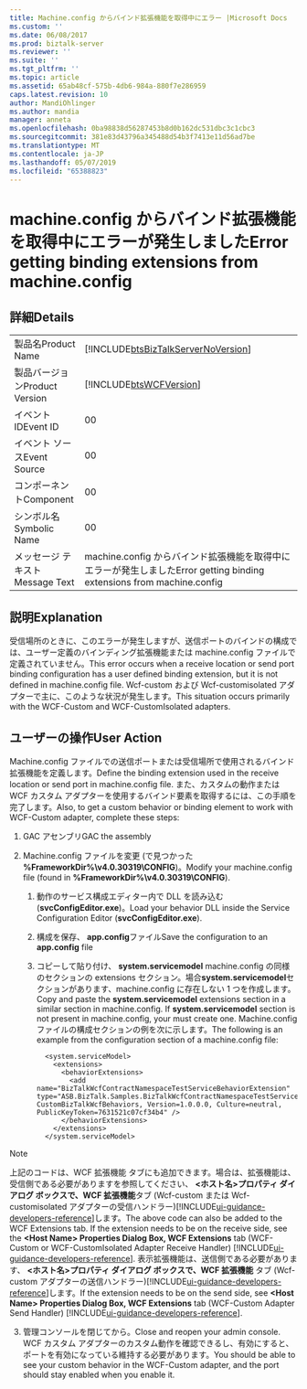 ```yaml
---
title: Machine.config からバインド拡張機能を取得中にエラー |Microsoft Docs
ms.custom: ''
ms.date: 06/08/2017
ms.prod: biztalk-server
ms.reviewer: ''
ms.suite: ''
ms.tgt_pltfrm: ''
ms.topic: article
ms.assetid: 65ab48cf-575b-4db6-984a-880f7e286959
caps.latest.revision: 10
author: MandiOhlinger
ms.author: mandia
manager: anneta
ms.openlocfilehash: 0ba98838d56287453b8d0b162dc531dbc3c1cbc3
ms.sourcegitcommit: 381e83d43796a345488d54b3f7413e11d56ad7be
ms.translationtype: MT
ms.contentlocale: ja-JP
ms.lasthandoff: 05/07/2019
ms.locfileid: "65388823"
---
```

# <a name="error-getting-binding-extensions-from-machineconfig"></a><span data-ttu-id="67838-102">machine.config からバインド拡張機能を取得中にエラーが発生しました</span><span class="sxs-lookup"><span data-stu-id="67838-102">Error getting binding extensions from machine.config</span></span>
## <a name="details"></a><span data-ttu-id="67838-103">詳細</span><span class="sxs-lookup"><span data-stu-id="67838-103">Details</span></span>  
  
|                 |                                                                                    |
|-----------------|------------------------------------------------------------------------------------|
|  <span data-ttu-id="67838-104">製品名</span><span class="sxs-lookup"><span data-stu-id="67838-104">Product Name</span></span>   | [!INCLUDE[btsBizTalkServerNoVersion](../includes/btsbiztalkservernoversion-md.md)] |
| <span data-ttu-id="67838-105">製品バージョン</span><span class="sxs-lookup"><span data-stu-id="67838-105">Product Version</span></span> |             [!INCLUDE[btsWCFVersion](../includes/btswcfversion-md.md)]             |
|    <span data-ttu-id="67838-106">イベント ID</span><span class="sxs-lookup"><span data-stu-id="67838-106">Event ID</span></span>     |                                         <span data-ttu-id="67838-107">0</span><span class="sxs-lookup"><span data-stu-id="67838-107">0</span></span>                                          |
|  <span data-ttu-id="67838-108">イベント ソース</span><span class="sxs-lookup"><span data-stu-id="67838-108">Event Source</span></span>   |                                         <span data-ttu-id="67838-109">0</span><span class="sxs-lookup"><span data-stu-id="67838-109">0</span></span>                                          |
|    <span data-ttu-id="67838-110">コンポーネント</span><span class="sxs-lookup"><span data-stu-id="67838-110">Component</span></span>    |                                         <span data-ttu-id="67838-111">0</span><span class="sxs-lookup"><span data-stu-id="67838-111">0</span></span>                                          |
|  <span data-ttu-id="67838-112">シンボル名</span><span class="sxs-lookup"><span data-stu-id="67838-112">Symbolic Name</span></span>  |                                         <span data-ttu-id="67838-113">0</span><span class="sxs-lookup"><span data-stu-id="67838-113">0</span></span>                                          |
|  <span data-ttu-id="67838-114">メッセージ テキスト</span><span class="sxs-lookup"><span data-stu-id="67838-114">Message Text</span></span>   |                <span data-ttu-id="67838-115">machine.config からバインド拡張機能を取得中にエラーが発生しました</span><span class="sxs-lookup"><span data-stu-id="67838-115">Error getting binding extensions from machine.config</span></span>                |
  
## <a name="explanation"></a><span data-ttu-id="67838-116">説明</span><span class="sxs-lookup"><span data-stu-id="67838-116">Explanation</span></span>  
 <span data-ttu-id="67838-117">受信場所のときに、このエラーが発生しますが、送信ポートのバインドの構成では、ユーザー定義のバインディング拡張機能または machine.config ファイルで定義されていません。</span><span class="sxs-lookup"><span data-stu-id="67838-117">This error occurs when a  receive location or send port binding configuration has a user defined binding extension, but it is not defined in machine.config file.</span></span> <span data-ttu-id="67838-118">Wcf-custom および Wcf-customisolated アダプターで主に、このような状況が発生します。</span><span class="sxs-lookup"><span data-stu-id="67838-118">This situation occurs primarily with the WCF-Custom and WCF-CustomIsolated adapters.</span></span>  
  
## <a name="user-action"></a><span data-ttu-id="67838-119">ユーザーの操作</span><span class="sxs-lookup"><span data-stu-id="67838-119">User Action</span></span>  
 <span data-ttu-id="67838-120">Machine.config ファイルでの送信ポートまたは受信場所で使用されるバインド拡張機能を定義します。</span><span class="sxs-lookup"><span data-stu-id="67838-120">Define the binding extension used in the receive location or send port in machine.config file.</span></span> <span data-ttu-id="67838-121">また、カスタムの動作または WCF カスタム アダプターを使用するバインド要素を取得するには、この手順を完了します。</span><span class="sxs-lookup"><span data-stu-id="67838-121">Also, to get a custom behavior or binding element to work with WCF-Custom adapter, complete these steps:</span></span>  
  
1.  <span data-ttu-id="67838-122">GAC アセンブリ</span><span class="sxs-lookup"><span data-stu-id="67838-122">GAC the assembly</span></span>  
  
2.  <span data-ttu-id="67838-123">Machine.config ファイルを変更 (で見つかった **%FrameworkDir%\v4.0.30319\CONFIG**)。</span><span class="sxs-lookup"><span data-stu-id="67838-123">Modify your machine.config file (found in **%FrameworkDir%\v4.0.30319\CONFIG**).</span></span>  
  
    1.  <span data-ttu-id="67838-124">動作のサービス構成エディター内で DLL を読み込む (**svcConfigEditor.exe**)。</span><span class="sxs-lookup"><span data-stu-id="67838-124">Load your behavior DLL inside the Service Configuration Editor (**svcConfigEditor.exe**).</span></span>  
  
    2.  <span data-ttu-id="67838-125">構成を保存、 **app.config**ファイル</span><span class="sxs-lookup"><span data-stu-id="67838-125">Save the configuration to an **app.config** file</span></span>  
  
    3.  <span data-ttu-id="67838-126">コピーして貼り付け、 **system.servicemodel** machine.config の同様のセクションの extensions セクション。場合**system.servicemodel**セクションがあります、machine.config に存在しない 1 つを作成します。</span><span class="sxs-lookup"><span data-stu-id="67838-126">Copy and paste the **system.servicemodel** extensions section in a similar section in machine.config. If **system.servicemodel** section is not present in machine.config, your must create one.</span></span> <span data-ttu-id="67838-127">Machine.config ファイルの構成セクションの例を次に示します。</span><span class="sxs-lookup"><span data-stu-id="67838-127">The following is an example from the configuration section of a machine.config file:</span></span>  
  
        ```  
          <system.serviceModel>  
            <extensions>  
              <behaviorExtensions>  
                <add name="BizTalkWcfContractNamespaceTestServiceBehaviorExtension" type="ASB.BizTalk.Samples.BizTalkWcfContractNamespaceTestServiceBehaviorExtension, CustomBizTalkWcfBehaviors, Version=1.0.0.0, Culture=neutral, PublicKeyToken=7631521c07cf34b4" />  
              </behaviorExtensions>  
            </extensions>  
          </system.serviceModel>  
        ```  
  
> [!NOTE]
>  <span data-ttu-id="67838-128">上記のコードは、WCF 拡張機能 タブにも追加できます。場合は、拡張機能は、受信側である必要がありますを参照してください、 **\<ホスト名\>プロパティ ダイアログ ボックスで、WCF 拡張機能**タブ (Wcf-custom または Wcf-customisolated アダプターの受信ハンドラー)[!INCLUDE[ui-guidance-developers-reference](../includes/ui-guidance-developers-reference.md)]します。</span><span class="sxs-lookup"><span data-stu-id="67838-128">The above code can also be added to the WCF Extensions tab. If the extension needs to be on the receive side, see the **\<Host Name\> Properties Dialog Box, WCF Extensions** tab (WCF-Custom or WCF-CustomIsolated Adapter Receive Handler) [!INCLUDE[ui-guidance-developers-reference](../includes/ui-guidance-developers-reference.md)].</span></span> <span data-ttu-id="67838-129">表示拡張機能は、送信側である必要があります、 **\<ホスト名\>プロパティ ダイアログ ボックスで、WCF 拡張機能** タブ (Wcf-custom アダプターの送信ハンドラー)[!INCLUDE[ui-guidance-developers-reference](../includes/ui-guidance-developers-reference.md)]します。</span><span class="sxs-lookup"><span data-stu-id="67838-129">If the extension needs to be on the send side, see **\<Host Name\> Properties Dialog Box, WCF Extensions** tab (WCF-Custom Adapter Send Handler) [!INCLUDE[ui-guidance-developers-reference](../includes/ui-guidance-developers-reference.md)].</span></span>  
  
 3. <span data-ttu-id="67838-130">管理コンソールを閉じてから。</span><span class="sxs-lookup"><span data-stu-id="67838-130">Close and reopen your admin console.</span></span> <span data-ttu-id="67838-131">WCF カスタム アダプターのカスタム動作を確認できるし、有効にすると、ポートを有効になっている維持する必要があります。</span><span class="sxs-lookup"><span data-stu-id="67838-131">You should be able to see your custom behavior in the WCF-Custom adapter, and the port should stay enabled when you enable it.</span></span>